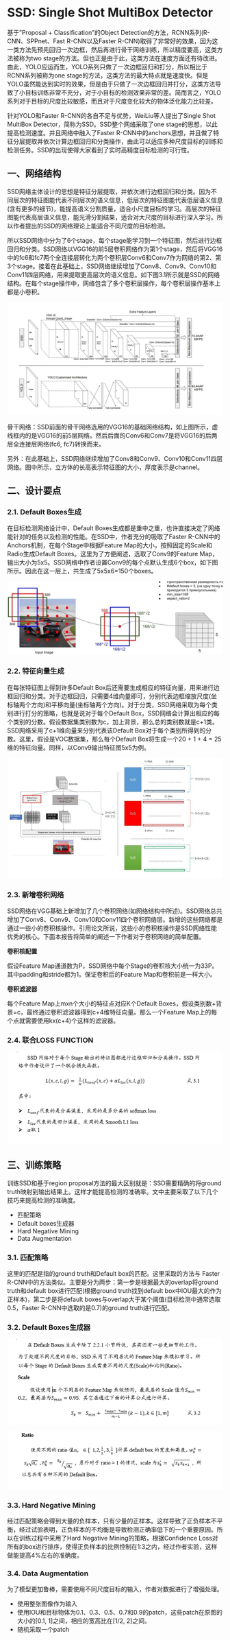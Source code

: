 # SSD: Single Shot MultiBox Detector

基于”Proposal + Classification”的Object Detection的方法，RCNN系列(R-CNN、SPPnet、Fast R-CNN以及Faster R-CNN)取得了非常好的效果，因为这一类方法先预先回归一次边框，然后再进行骨干网络训练，所以精度要高，这类方法被称为two stage的方法。但也正是由于此，这类方法在速度方面还有待改进。由此，YOLO应运而生，YOLO系列只做了一次边框回归和打分，所以相比于RCNN系列被称为one stage的方法，这类方法的最大特点就是速度快。但是YOLO虽然能达到实时的效果，但是由于只做了一次边框回归并打分，这类方法导致了小目标训练非常不充分，对于小目标的检测效果非常的差。简而言之，YOLO系列对于目标的尺度比较敏感，而且对于尺度变化较大的物体泛化能力比较差。

针对YOLO和Faster R-CNN的各自不足与优势，WeiLiu等人提出了Single Shot MultiBox Detector，简称为SSD。SSD整个网络采取了one stage的思想，以此提高检测速度。并且网络中融入了Faster R-CNN中的anchors思想，并且做了特征分层提取并依次计算边框回归和分类操作，由此可以适应多种尺度目标的训练和检测任务。SSD的出现使得大家看到了实时高精度目标检测的可行性。

## 一、网络结构
SSD网络主体设计的思想是特征分层提取，并依次进行边框回归和分类。因为不同层次的特征图能代表不同层次的语义信息，低层次的特征图能代表低层语义信息(含有更多的细节)，能提高语义分割质量，适合小尺度目标的学习。高层次的特征图能代表高层语义信息，能光滑分割结果，适合对大尺度的目标进行深入学习。所以作者提出的SSD的网络理论上能适合不同尺度的目标检测。

所以SSD网络中分为了6个stage，每个stage能学习到一个特征图，然后进行边框回归和分类。SSD网络以VGG16的前5层卷积网络作为第1个stage，然后将VGG16中的fc6和fc7两个全连接层转化为两个卷积层Conv6和Conv7作为网络的第2、第3个stage。接着在此基础上，SSD网络继续增加了Conv8、Conv9、Conv10和Conv11四层网络，用来提取更高层次的语义信息。如下图3.1所示就是SSD的网络结构。在每个stage操作中，网络包含了多个卷积层操作，每个卷积层操作基本上都是小卷积。

![](file/SSD.jpg)

骨干网络：SSD前面的骨干网络选用的VGG16的基础网络结构，如上图所示，虚线框内的是VGG16的前5层网络。然后后面的Conv6和Conv7是将VGG16的后两层全连接层网络(fc6, fc7)转换而来。

另外：在此基础上，SSD网络继续增加了Conv8和Conv9、Conv10和Conv11四层网络。图中所示，立方体的长高表示特征图的大小，厚度表示是channel。

## 二、设计要点
### 2.1. Default Boxes生成
在目标检测网络设计中，Default Boxes生成都是重中之重，也许直接决定了网络能针对的任务以及检测的性能。在SSD中，作者充分的吸取了Faster R-CNN中的Anchors机制，在每个Stage中根据Feature Map的大小，按照固定的Scale和Radio生成Default Boxes。这里为了方便阐述，选取了Conv9的Feature Map，输出大小为5x5。SSD网络中作者设置Conv9的每个点默认生成6个box，如下图所示。因此在这一层上，共生成了5x5x6=150个boxes。

![](file/SSD_generate_anchor.jpg)

### 2.2. 特征向量生成
在每张特征图上得到许多Default Box后还需要生成相应的特征向量，用来进行边框回归和分类。对于边框回归，只需要4维向量即可，分别代表边框缩放尺度(坐标轴两个方向)和平移向量(坐标轴两个方向)。对于分类，SSD网络采取为每个类别进行打分的策略，也就是说对于每个Default Box，SSD网络会计算出相应的每个类别的分数。假设数据集类别数为c，加上背景，那么总的类别数就是c+1类。SSD网络采用了c+1维向量来分别代表该Default Box对于每个类别所得到的分数。这里，假设是VOC数据集，那么每个Default Box将生成一个20 + 1 + 4 = 25维的特征向量。同样，以Conv9输出特征图5x5为例。

![](file/SSD_feature.jpg)

### 2.3. 新增卷积网络
SSD网络在VGG基础上新增加了几个卷积网络(如网络结构中所述)。SSD网络总共增加了Conv8、Conv9、Conv10和Conv11四个卷积网络层。新增的这些网络都是通过一些小的卷积核操作。引用论文所说，这些小的卷积核操作是SSD网络性能优秀的核心。下面本报告将简单的阐述一下作者对于卷积网络的简单配置。

**卷积核配置**

假设Feature Map通道数为P，SSD网络中每个Stage的卷积核大小统一为33P。其中padding和stride都为1。保证卷积后的Feature Map和卷积前是一样大小。

**卷积滤波器**

每个Feature Map上mxn个大小的特征点对应K个Default Boxes，假设类别数+背景=c，最终通过卷积滤波器得到c+4维特征向量。那么一个Feature Map上的每个点就需要使用kx(c+4)个这样的滤波器。

### 2.4. 联合LOSS FUNCTION

![](file/SSD_loss_function.png)

## 三、训练策略
训练SSD和基于region proposal方法的最大区别就是：SSD需要精确的将ground truth映射到输出结果上。这样才能提高检测的准确率。文中主要采取了以下几个技巧来提高检测的准确度。

- 匹配策略
- Default boxes生成器
- Hard Negative Mining
- Data Augmentation
### 3.1. 匹配策略
这里的匹配是指的ground truth和Default box的匹配。这里采取的方法与 Faster R-CNN中的方法类似。主要是分为两步：第一步是根据最大的overlap将ground truth和default box进行匹配(根据ground truth找到default box中IOU最大的作为正样本)，第二步是将default boxes与overlap大于某个阈值(目标检测中通常选取0.5，Faster R-CNN中选取的是0.7)的ground truth进行匹配。

### 3.2. Default Boxes生成器

![](file/SSD_default_boxes_genertor.png)

![](file/SSD_d_b_g.png)

### 3.3. Hard Negative Mining
经过匹配策略会得到大量的负样本，只有少量的正样本。这样导致了正负样本不平衡，经过试验表明，正负样本的不均衡是导致检测正确率低下的一个重要原因。所以在训练过程中采用了Hard Negative Mining的策略，根据Confidence Loss对所有的box进行排序，使得正负样本的比例控制在1:3之内，经过作者实验，这样做能提高4%左右的准确度。

### 3.4. Data Augmentation
为了模型更加鲁棒，需要使用不同尺度目标的输入，作者对数据进行了增强处理。

- 使用整张图像作为输入
- 使用IOU和目标物体为0.1、0.3、0.5、0.7和0.9的patch，这些patch在原图的大小的[0.1, 1]之间，相应的宽高比在[1/2, 2]之间。
- 随机采取一个patch